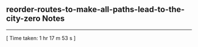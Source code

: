 <h2>reorder-routes-to-make-all-paths-lead-to-the-city-zero Notes</h2><hr>[ Time taken: 1 hr 17 m 53 s ]